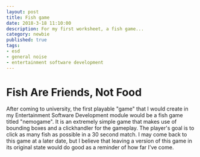 ```yaml
---
layout: post
title: Fish game
date: 2018-3-18 11:10:00
description: For my first worksheet, a fish game...
category: newbie
published: true
tags: 
- esd
- general noise
- entertainment software development
---
```


Fish Are Friends, Not Food
==
After coming to university, the first playable "game" that I would create in my Entertainment Software Development module would be a fish game titled "nemogame".
It is an extremely simple game that makes use of bounding boxes and a clickhandler for the gameplay. The player's goal is to click as many fish as possible in a 30 second match.
 I may come back to this game at a later date, but I believe that leaving a version of this game in its original state would do good as a reminder of how far I've come. 
